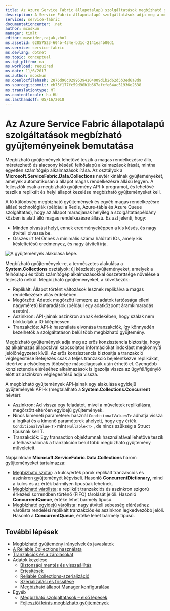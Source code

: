 ```yaml
---
title: Az Azure Service Fabric állapotalapú szolgáltatások megbízható gyűjteményeinek bemutatása |} Microsoft Docs
description: A Service Fabric állapotalapú szolgáltatások adja meg a megbízható gyűjteményeket, amelyek lehetővé teszik a magas rendelkezésre álló, méretezhető és alacsony késésű felhőalapú alkalmazásokhoz írni.
services: service-fabric
documentationcenter: .net
author: mcoskun
manager: timlt
editor: masnider,rajak,zhol
ms.assetid: 62857523-604b-434e-bd1c-2141ea4b00d1
ms.service: service-fabric
ms.devlang: dotnet
ms.topic: conceptual
ms.tgt_pltfrm: na
ms.workload: required
ms.date: 11/6/2017
ms.author: mcoskun
ms.openlocfilehash: 2876d90c02995394104009d1b2d62d5b3ed6a8d9
ms.sourcegitcommit: eb75f177fc59d90b1b667afcfe64ac51936e2638
ms.translationtype: MT
ms.contentlocale: hu-HU
ms.lasthandoff: 05/16/2018
---
```

# <a name="introduction-to-reliable-collections-in-azure-service-fabric-stateful-services"></a>Az Azure Service Fabric állapotalapú szolgáltatások megbízható gyűjteményeinek bemutatása
Megbízható gyűjtemények lehetővé teszik a magas rendelkezésre álló, méretezhető és alacsony késésű felhőalapú alkalmazások írását, mintha egyetlen számítógép alkalmazások írása. Az osztályok a **Microsoft.ServiceFabric.Data.Collections** névtér kínálnak gyűjteményeket, amelyek automatikusan a állapot magas rendelkezésre állású legyen. A fejlesztők csak a megbízható gyűjtemény API-k programot, és lehetővé teszik a replikált és helyi állapot kezelése megbízható gyűjteményeket kell.

A fő különbség megbízható gyűjtemények és egyéb magas rendelkezésre állású technológiák (például a Redis, Azure-tábla és Azure Queue szolgáltatás), hogy az állapot maradjanak helyileg a szolgáltatáspéldány közben is alatt álló magas rendelkezésre állású. Ez azt jelenti, hogy:

* Minden olvasási helyi, ennek eredményeképpen a kis késés, és nagy átviteli olvassa be.
* Összes írt fel Önnek a minimális száma hálózati IOs, amely kis késleltetésű eredményez, és nagy átviteli írja.

![A gyűjtemények alakulása képe.](media/service-fabric-reliable-services-reliable-collections/ReliableCollectionsEvolution.png)

Megbízható gyűjtemények-re, a természetes alakulása a **System.Collections** osztályok: új készletét gyűjteményeket, amelyek a felhőalapú és több számítógép alkalmazásokkal összetettsége növelése a fejlesztő nélkül. Megbízható gyűjteményeket, a következők:

* Replikált: Állapot történt változások lesznek replikálva a magas rendelkezésre állás érdekében.
* Megőrzött: Adatok megőrzött lemezre az adatok tartóssága elleni nagyméretű kimaradások (például egy adatközpont áramkimaradás esetén).
* Aszinkron: API-jainak aszinkron annak érdekében, hogy szálak nem blokkolják a IO kiléphessen.
* Tranzakciós: API-k használata elvonása tranzakciók, így könnyedén kezelhetők a szolgáltatáson belül több megbízható gyűjtemény.

Megbízható gyűjtemények adja meg az erős konzisztencia biztosítja, hogy az alkalmazás állapotával kapcsolatos információkat indoklást megkönnyíti jelölőnégyzetet kívül.
Az erős konzisztencia biztosítja a tranzakció véglegesítése Befejezés csak a teljes tranzakció bejelentkezve replikákat, ideértve a elsődleges többsége másodlagosak után érhető el.
Gyengébb konzisztencia eléréséhez alkalmazások is igazolja vissza az ügyfél/igénylő előtt az aszinkron véglegesítésű adja vissza.

A megbízható gyűjtemények API-jainak egy alakulása egyidejű gyűjtemények API-k (megtalálható a **System.Collections.Concurrent** névtér):

* Aszinkron: Ad vissza egy feladatot, mivel a műveletek replikálásra, megőrzött eltérően egyidejű gyűjtemények.
* Nincs kimeneti paramétere: használ `ConditionalValue<T>` adhatja vissza a logikai és a kimenő paraméterek ahelyett, hogy egy érték. `ConditionalValue<T>` mint `Nullable<T>` , de nincs szükség a Struct típusnak kell T.
* Tranzakciók: Egy transaction objektumnak használatával lehetővé teszik a felhasználónak a tranzakción belül több megbízható gyűjtemény műveleteit.

Napjainkban **Microsoft.ServiceFabric.Data.Collections** három gyűjteményeket tartalmazza:

* [Megbízható szótár](https://msdn.microsoft.com/library/azure/dn971511.aspx): a kulcs/érték párok replikált tranzakciós és aszinkron gyűjteményét képviseli. Hasonló **ConcurrentDictionary**, mind a kulcs és az érték bármilyen típusúak lehetnek.
* [Megbízható várólista](https://msdn.microsoft.com/library/azure/dn971527.aspx): a replikált tranzakciós és aszinkron szigorú érkezési sorrendben történő (FIFO) tárolását jelöli. Hasonló **ConcurrentQueue**, értéke lehet bármely típusú.
* [Megbízható egyidejű várólista](service-fabric-reliable-services-reliable-concurrent-queue.md): nagy átviteli sebesség eléréséhez várólista rendelési replikált tranzakciós és aszinkron legkedvezőbb jelöli. Hasonló a **ConcurrentQueue**, értéke lehet bármely típusú.

## <a name="next-steps"></a>További lépések
* [Megbízható gyűjtemény irányelvek és javaslatok](service-fabric-reliable-services-reliable-collections-guidelines.md)
* [A Reliable Collections használata](service-fabric-work-with-reliable-collections.md)
* [Tranzakciók és a zárolásokat](service-fabric-reliable-services-reliable-collections-transactions-locks.md)
* Adatok kezelése
  * [Biztonsági mentés és visszaállítás](service-fabric-reliable-services-backup-restore.md)
  * [Értesítések](service-fabric-reliable-services-notifications.md)
  * [Reliable Collections-szerializáció](service-fabric-reliable-services-reliable-collections-serialization.md)
  * [Szerializálási és frissítése](service-fabric-application-upgrade-data-serialization.md)
  * [Megbízható állapot Manager konfigurálása](service-fabric-reliable-services-configuration.md)
* Egyéb
  * [Megbízható szolgáltatások – első lépések](service-fabric-reliable-services-quick-start.md)
  * [Fejlesztői leírás megbízható gyűjtemények](https://msdn.microsoft.com/library/azure/microsoft.servicefabric.data.collections.aspx)
